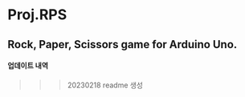 # Proj.RPS
Rock, Paper, Scissors game for Arduino Uno.
------------
#### 업데이트 내역
>>>20230218 readme 생성
